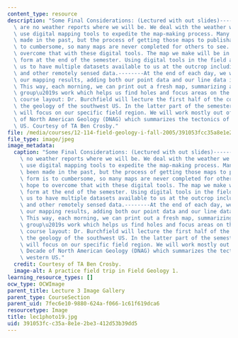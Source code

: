 ```yaml
---
content_type: resource
description: "Some Final Considerations: (Lectured with out slides)----------There\
  \ are no weather reports where we will be. We deal with the weather we are given.-------We\
  \ use digital mapping tools to expedite the map-making process. Many maps have been\
  \ made in the past, but the process of getting those maps to publishable form is\
  \ to cumbersome, so many maps are never completed for others to see. We hope to\
  \ overcome that with these digital tools. The map we make will be in publication-ready\
  \ form at the end of the semester. Using digital tools in the field also allows\
  \ us to have multiple datasets available to us at the outcrop including Landsat\
  \ and other remotely sensed data.--------At the end of each day, we will be digitizing\
  \ our mapping results, adding both our point data and our line data into the GIS.\
  \ This way, each morning, we can print out a fresh map, summarizing all the other\
  \ group\u2019s work which helps us find holes and focus areas on the map.------------The\
  \ course layout: Dr. Burchfield will lecture the first half of the course about\
  \ the geology of the southwest US. In the latter part of the semester, the lectures\
  \ will focus on our specific field region. We will work mostly out of the GSA Decade\
  \ of North American Geology (DNAG) which summarizes the tectonics of the western\
  \ US. Courtesy of TA Ben Crosby."
file: /media/courses/12-114-field-geology-i-fall-2005/391053fcc35a8e1e2be3412d53b39dd5_lec1photo19.jpg
file_type: image/jpeg
image_metadata:
  caption: "Some Final Considerations: (Lectured with out slides)----------There are\
    \ no weather reports where we will be. We deal with the weather we are given.-------We\
    \ use digital mapping tools to expedite the map-making process. Many maps have\
    \ been made in the past, but the process of getting those maps to publishable\
    \ form is to cumbersome, so many maps are never completed for others to see. We\
    \ hope to overcome that with these digital tools. The map we make will be in publication-ready\
    \ form at the end of the semester. Using digital tools in the field also allows\
    \ us to have multiple datasets available to us at the outcrop including Landsat\
    \ and other remotely sensed data.--------At the end of each day, we will be digitizing\
    \ our mapping results, adding both our point data and our line data into the GIS.\
    \ This way, each morning, we can print out a fresh map, summarizing all the other\
    \ group\u2019s work which helps us find holes and focus areas on the map.------------The\
    \ course layout: Dr. Burchfield will lecture the first half of the course about\
    \ the geology of the southwest US. In the latter part of the semester, the lectures\
    \ will focus on our specific field region. We will work mostly out of the GSA\
    \ Decade of North American Geology (DNAG) which summarizes the tectonics of the\
    \ western US."
  credit: Courtesy of TA Ben Crosby.
  image-alt: A practice field trip in Field Geology 1.
learning_resource_types: []
ocw_type: OCWImage
parent_title: Lecture 3 Image Gallery
parent_type: CourseSection
parent_uid: 7fec6e10-9880-624a-f066-1c61f619dca6
resourcetype: Image
title: lec1photo19.jpg
uid: 391053fc-c35a-8e1e-2be3-412d53b39dd5
---
```

